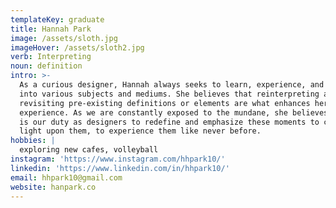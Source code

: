 ```yaml
---
templateKey: graduate
title: Hannah Park
image: /assets/sloth.jpg
imageHover: /assets/sloth2.jpg
verb: Interpreting
noun: definition
intro: >-
  As a curious designer, Hannah always seeks to learn, experience, and venture
  into various subjects and mediums. She believes that reinterpreting and
  revisiting pre-existing definitions or elements are what enhances her design
  experience. As we are constantly exposed to the mundane, she believes that it
  is our duty as designers to redefine and emphasize these moments to cast new
  light upon them, to experience them like never before.
hobbies: |
  exploring new cafes, volleyball
instagram: 'https://www.instagram.com/hhpark10/'
linkedin: 'https://www.linkedin.com/in/hhpark10/'
email: hhpark10@gmail.com
website: hanpark.co
---
```


